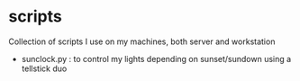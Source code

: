 scripts
=======

Collection of scripts I use on my machines, both server and workstation

- sunclock.py : to control my lights depending on sunset/sundown using a tellstick duo
